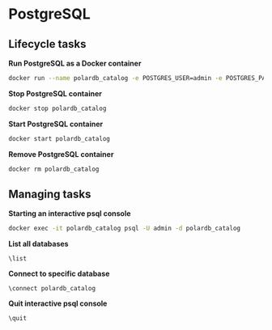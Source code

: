 # PostgreSQL

## Lifecycle tasks

**Run PostgreSQL as a Docker container**

```bash
docker run --name polardb_catalog -e POSTGRES_USER=admin -e POSTGRES_PASSWORD=admin -e POSTGRES_DB=polardb_catalog -p 5432:5432 -d postgres:13
```

**Stop PostgreSQL container**

```bash
docker stop polardb_catalog
```

**Start PostgreSQL container**

```bash
docker start polardb_catalog
```

**Remove PostgreSQL container**

```bash
docker rm polardb_catalog
```

## Managing tasks

**Starting an interactive psql console**

```bash
docker exec -it polardb_catalog psql -U admin -d polardb_catalog
```

**List all databases**

```
\list
```

**Connect to specific database**

```
\connect polardb_catalog
```

**Quit interactive psql console**

```
\quit
```
